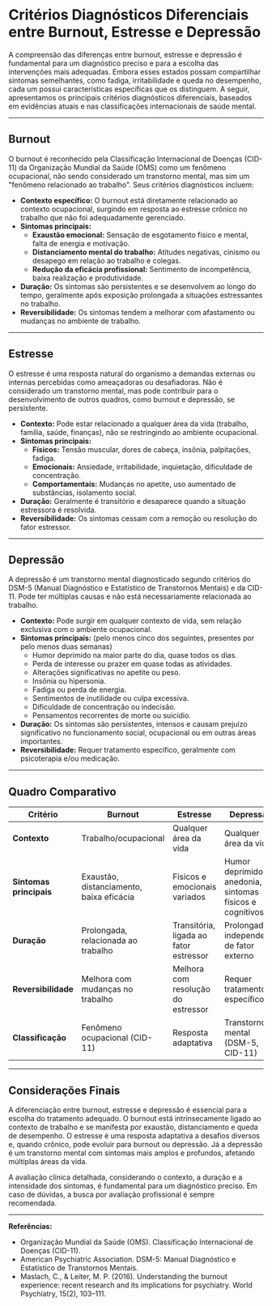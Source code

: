 
# Critérios Diagnósticos Diferenciais entre Burnout, Estresse e Depressão

A compreensão das diferenças entre burnout, estresse e depressão é fundamental para um diagnóstico preciso e para a escolha das intervenções mais adequadas. Embora esses estados possam compartilhar sintomas semelhantes, como fadiga, irritabilidade e queda no desempenho, cada um possui características específicas que os distinguem. A seguir, apresentamos os principais critérios diagnósticos diferenciais, baseados em evidências atuais e nas classificações internacionais de saúde mental.

---

## **Burnout**

O burnout é reconhecido pela Classificação Internacional de Doenças (CID-11) da Organização Mundial da Saúde (OMS) como um fenômeno ocupacional, não sendo considerado um transtorno mental, mas sim um "fenômeno relacionado ao trabalho". Seus critérios diagnósticos incluem:

- **Contexto específico:** O burnout está diretamente relacionado ao contexto ocupacional, surgindo em resposta ao estresse crônico no trabalho que não foi adequadamente gerenciado.
- **Sintomas principais:**
  - **Exaustão emocional:** Sensação de esgotamento físico e mental, falta de energia e motivação.
  - **Distanciamento mental do trabalho:** Atitudes negativas, cinismo ou desapego em relação ao trabalho e colegas.
  - **Redução da eficácia profissional:** Sentimento de incompetência, baixa realização e produtividade.
- **Duração:** Os sintomas são persistentes e se desenvolvem ao longo do tempo, geralmente após exposição prolongada a situações estressantes no trabalho.
- **Reversibilidade:** Os sintomas tendem a melhorar com afastamento ou mudanças no ambiente de trabalho.

---

## **Estresse**

O estresse é uma resposta natural do organismo a demandas externas ou internas percebidas como ameaçadoras ou desafiadoras. Não é considerado um transtorno mental, mas pode contribuir para o desenvolvimento de outros quadros, como burnout e depressão, se persistente.

- **Contexto:** Pode estar relacionado a qualquer área da vida (trabalho, família, saúde, finanças), não se restringindo ao ambiente ocupacional.
- **Sintomas principais:**
  - **Físicos:** Tensão muscular, dores de cabeça, insônia, palpitações, fadiga.
  - **Emocionais:** Ansiedade, irritabilidade, inquietação, dificuldade de concentração.
  - **Comportamentais:** Mudanças no apetite, uso aumentado de substâncias, isolamento social.
- **Duração:** Geralmente é transitório e desaparece quando a situação estressora é resolvida.
- **Reversibilidade:** Os sintomas cessam com a remoção ou resolução do fator estressor.

---

## **Depressão**

A depressão é um transtorno mental diagnosticado segundo critérios do DSM-5 (Manual Diagnóstico e Estatístico de Transtornos Mentais) e da CID-11. Pode ter múltiplas causas e não está necessariamente relacionada ao trabalho.

- **Contexto:** Pode surgir em qualquer contexto de vida, sem relação exclusiva com o ambiente ocupacional.
- **Sintomas principais:** (pelo menos cinco dos seguintes, presentes por pelo menos duas semanas)
  - Humor deprimido na maior parte do dia, quase todos os dias.
  - Perda de interesse ou prazer em quase todas as atividades.
  - Alterações significativas no apetite ou peso.
  - Insônia ou hipersonia.
  - Fadiga ou perda de energia.
  - Sentimentos de inutilidade ou culpa excessiva.
  - Dificuldade de concentração ou indecisão.
  - Pensamentos recorrentes de morte ou suicídio.
- **Duração:** Os sintomas são persistentes, intensos e causam prejuízo significativo no funcionamento social, ocupacional ou em outras áreas importantes.
- **Reversibilidade:** Requer tratamento específico, geralmente com psicoterapia e/ou medicação.

---

## **Quadro Comparativo**

| Critério                | Burnout                        | Estresse                        | Depressão                        |
|-------------------------|-------------------------------|----------------------------------|----------------------------------|
| **Contexto**            | Trabalho/ocupacional           | Qualquer área da vida            | Qualquer área da vida            |
| **Sintomas principais** | Exaustão, distanciamento, baixa eficácia | Físicos e emocionais variados    | Humor deprimido, anedonia, sintomas físicos e cognitivos |
| **Duração**             | Prolongada, relacionada ao trabalho | Transitória, ligada ao fator estressor | Prolongada, independente de fator externo |
| **Reversibilidade**     | Melhora com mudanças no trabalho | Melhora com resolução do estressor | Requer tratamento específico     |
| **Classificação**       | Fenômeno ocupacional (CID-11)  | Resposta adaptativa              | Transtorno mental (DSM-5, CID-11)|

---

## **Considerações Finais**

A diferenciação entre burnout, estresse e depressão é essencial para a escolha do tratamento adequado. O burnout está intrinsecamente ligado ao contexto de trabalho e se manifesta por exaustão, distanciamento e queda de desempenho. O estresse é uma resposta adaptativa a desafios diversos e, quando crônico, pode evoluir para burnout ou depressão. Já a depressão é um transtorno mental com sintomas mais amplos e profundos, afetando múltiplas áreas da vida.

A avaliação clínica detalhada, considerando o contexto, a duração e a intensidade dos sintomas, é fundamental para um diagnóstico preciso. Em caso de dúvidas, a busca por avaliação profissional é sempre recomendada.

---

**Referências:**

- Organização Mundial da Saúde (OMS). Classificação Internacional de Doenças (CID-11).
- American Psychiatric Association. DSM-5: Manual Diagnóstico e Estatístico de Transtornos Mentais.
- Maslach, C., & Leiter, M. P. (2016). Understanding the burnout experience: recent research and its implications for psychiatry. World Psychiatry, 15(2), 103–111.
```

